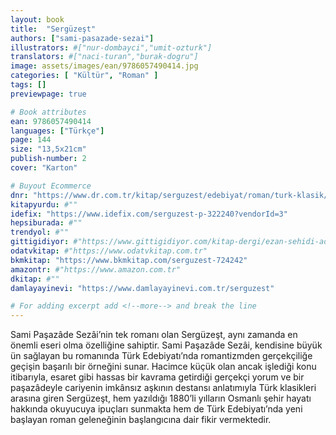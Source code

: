 ```yaml
---
layout: book
title:  "Sergüzeşt"
authors: ["sami-pasazade-sezai"]
illustrators: #["nur-dombayci","umit-ozturk"]
translators: #["naci-turan","burak-dogru"]
image: assets/images/ean/9786057490414.jpg
categories: [ "Kültür", "Roman" ]
tags: []
previewpage: true

# Book attributes
ean: 9786057490414
languages: ["Türkçe"]
page: 144
size: "13,5x21cm"
publish-number: 2
cover: "Karton"

# Buyout Ecommerce
dnr: "https://www.dr.com.tr/kitap/serguzest/edebiyat/roman/turk-klasik/urunno=0001960595001"
kitapyurdu: #""
idefix: "https://www.idefix.com/serguzest-p-322240?vendorId=3"
hepsiburada: #""
trendyol: #""
gittigidiyor: #"https://www.gittigidiyor.com/kitap-dergi/ezan-sehidi-adnan-menderes_pdp_732728793"
odatvkitap: #"https://www.odatvkitap.com.tr"
bkmkitap: "https://www.bkmkitap.com/serguzest-724242"
amazontr: #"https://www.amazon.com.tr"
dkitap: #""
damlayayinevi: "https://www.damlayayinevi.com.tr/serguzest"

# For adding excerpt add <!--more--> and break the line
---
```

Sami Paşazâde Sezâi’nin tek romanı olan Sergüzeşt, aynı zamanda en önemli eseri olma özelliğine sahiptir.
Sami Paşazâde Sezâi, kendisine büyük ün sağlayan bu romanında Türk Edebiyatı’nda romantizmden gerçekçiliğe geçişin başarılı bir örneğini sunar.
Hacimce küçük olan ancak işlediği konu itibarıyla, esaret gibi hassas bir kavrama getirdiği gerçekçi yorum ve bir paşazâdeyle cariyenin imkânsız aşkının destansı anlatımıyla Türk klasikleri arasına giren Sergüzeşt, hem yazıldığı 1880’li yılların Osmanlı şehir hayatı hakkında okuyucuya ipuçları sunmakta hem de Türk Edebiyatı’nda yeni başlayan roman geleneğinin başlangıcına dair fikir vermektedir.


<!--more--> 